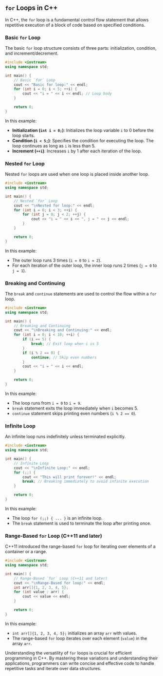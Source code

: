 ## `for` Loops in C++

In C++, the `for` loop is a fundamental control flow statement that allows repetitive execution of a block of code based on specified conditions.

### Basic `for` Loop

The basic `for` loop structure consists of three parts: initialization, condition, and increment/decrement.

```cpp
#include <iostream>
using namespace std;

int main() {
    // Basic `for` Loop
    cout << "Basic for loop:" << endl;
    for (int i = 0; i < 5; ++i) {
        cout << "i = " << i << endl; // Loop body
    }

    return 0;
}
```

In this example:

- **Initialization (`int i = 0;`)**: Initializes the loop variable `i` to 0 before the loop starts.
- **Condition (`i < 5;`)**: Specifies the condition for executing the loop. The loop continues as long as `i` is less than 5.
- **Increment (`++i`)**: Increases `i` by 1 after each iteration of the loop.

### Nested `for` Loop

Nested `for` loops are used when one loop is placed inside another loop.

```cpp
#include <iostream>
using namespace std;

int main() {
    // Nested `for` Loop
    cout << "\nNested for loop:" << endl;
    for (int i = 0; i < 3; ++i) {
        for (int j = 0; j < 2; ++j) {
            cout << "i = " << i << ", j = " << j << endl;
        }
    }

    return 0;
}
```

In this example:

- The outer loop runs 3 times (`i = 0` to `i = 2`).
- For each iteration of the outer loop, the inner loop runs 2 times (`j = 0` to `j = 1`).

### Breaking and Continuing

The `break` and `continue` statements are used to control the flow within a `for` loop.

```cpp
#include <iostream>
using namespace std;

int main() {
    // Breaking and Continuing
    cout << "\nBreaking and Continuing:" << endl;
    for (int i = 0; i < 10; ++i) {
        if (i == 5) {
            break; // Exit loop when i is 5
        }
        if (i % 2 == 0) {
            continue; // Skip even numbers
        }
        cout << "i = " << i << endl;
    }

    return 0;
}
```

In this example:

- The loop runs from `i = 0` to `i = 9`.
- `break` statement exits the loop immediately when `i` becomes 5.
- `continue` statement skips printing even numbers (`i % 2 == 0`).

### Infinite Loop

An infinite loop runs indefinitely unless terminated explicitly.

```cpp
#include <iostream>
using namespace std;

int main() {
    // Infinite Loop
    cout << "\nInfinite Loop:" << endl;
    for (;;) {
        cout << "This will print forever!" << endl;
        break; // Breaking immediately to avoid infinite execution
    }

    return 0;
}
```

In this example:

- The loop `for (;;) { ... }` is an infinite loop.
- The `break` statement is used to terminate the loop after printing once.

### Range-Based `for` Loop (C++11 and later)

C++11 introduced the range-based `for` loop for iterating over elements of a container or a range.

```cpp
#include <iostream>
using namespace std;

int main() {
    // Range-Based `for` Loop (C++11 and later)
    cout << "\nRange-Based for loop:" << endl;
    int arr[]{1, 2, 3, 4, 5};
    for (int value : arr) {
        cout << value << endl;
    }

    return 0;
}
```

In this example:

- `int arr[]{1, 2, 3, 4, 5};` initializes an array `arr` with values.
- The range-based `for` loop iterates over each element (`value`) in the array `arr`.

Understanding the versatility of `for` loops is crucial for efficient programming in C++. By mastering these variations and understanding their applications, programmers can write concise and effective code to handle repetitive tasks and iterate over data structures.
